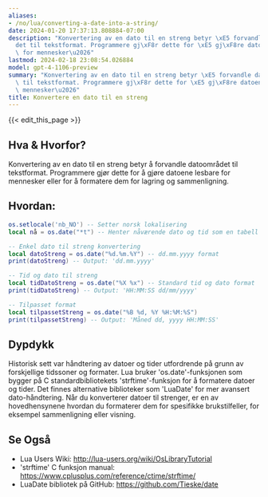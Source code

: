 ```yaml
---
aliases:
- /no/lua/converting-a-date-into-a-string/
date: 2024-01-20 17:37:13.808884-07:00
description: "Konvertering av en dato til en streng betyr \xE5 forvandle datoomr\xE5\
  det til tekstformat. Programmere gj\xF8r dette for \xE5 gj\xF8re datoene lesbare\
  \ for mennesker\u2026"
lastmod: 2024-02-18 23:08:54.026884
model: gpt-4-1106-preview
summary: "Konvertering av en dato til en streng betyr \xE5 forvandle datoomr\xE5det\
  \ til tekstformat. Programmere gj\xF8r dette for \xE5 gj\xF8re datoene lesbare for\
  \ mennesker\u2026"
title: Konvertere en dato til en streng
---
```


{{< edit_this_page >}}

## Hva & Hvorfor?
Konvertering av en dato til en streng betyr å forvandle datoområdet til tekstformat. Programmere gjør dette for å gjøre datoene lesbare for mennesker eller for å formatere dem for lagring og sammenligning.

## Hvordan:
```Lua
os.setlocale('nb_NO') -- Setter norsk lokalisering
local nå = os.date("*t") -- Henter nåværende dato og tid som en tabell

-- Enkel dato til streng konvertering
local datoStreng = os.date("%d.%m.%Y") -- dd.mm.yyyy format
print(datoStreng) -- Output: 'dd.mm.yyyy'

-- Tid og dato til streng
local tidDatoStreng = os.date("%X %x") -- Standard tid og dato format
print(tidDatoStreng) -- Output: 'HH:MM:SS dd/mm/yyyy'

-- Tilpasset format
local tilpassetStreng = os.date("%B %d, %Y %H:%M:%S")
print(tilpassetStreng) -- Output: 'Måned dd, yyyy HH:MM:SS'
```

## Dypdykk
Historisk sett var håndtering av datoer og tider utfordrende på grunn av forskjellige tidssoner og formater. Lua bruker 'os.date'-funksjonen som bygger på C standardbibliotekets 'strftime'-funksjon for å formatere datoer og tider. Det finnes alternative biblioteker som 'LuaDate' for mer avansert dato-håndtering. Når du konverterer datoer til strenger, er en av hovedhensynene hvordan du formaterer dem for spesifikke brukstilfeller, for eksempel sammenligning eller visning.

## Se Også
- Lua Users Wiki: http://lua-users.org/wiki/OsLibraryTutorial
- 'strftime' C funksjon manual: https://www.cplusplus.com/reference/ctime/strftime/
- LuaDate bibliotek på GitHub: https://github.com/Tieske/date
